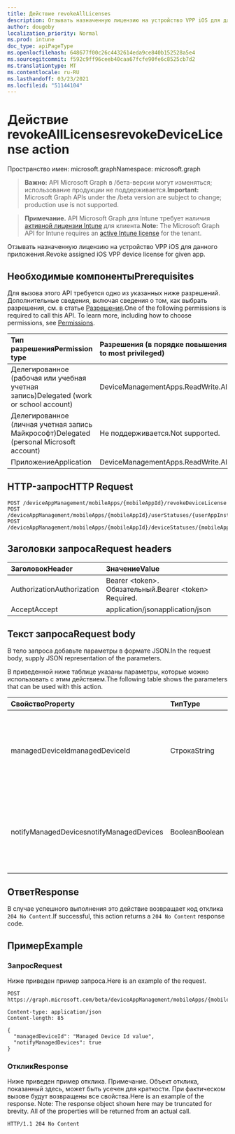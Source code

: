```yaml
---
title: Действие revokeAllLicenses
description: Отзывать назначенную лицензию на устройство VPP iOS для данного приложения.
author: dougeby
localization_priority: Normal
ms.prod: intune
doc_type: apiPageType
ms.openlocfilehash: 648677f00c26c4432614eda9ce840b152528a5e4
ms.sourcegitcommit: f592c9ff96ceeb40caa67fcfe90fe6c8525cb7d2
ms.translationtype: MT
ms.contentlocale: ru-RU
ms.lasthandoff: 03/23/2021
ms.locfileid: "51144104"
---
```

# <a name="revokedevicelicense-action"></a><span data-ttu-id="fbfae-103">Действие revokeAllLicenses</span><span class="sxs-lookup"><span data-stu-id="fbfae-103">revokeDeviceLicense action</span></span>

<span data-ttu-id="fbfae-104">Пространство имен: microsoft.graph</span><span class="sxs-lookup"><span data-stu-id="fbfae-104">Namespace: microsoft.graph</span></span>

> <span data-ttu-id="fbfae-105">**Важно:** API Microsoft Graph в /бета-версии могут изменяться; использование продукции не поддерживается.</span><span class="sxs-lookup"><span data-stu-id="fbfae-105">**Important:** Microsoft Graph APIs under the /beta version are subject to change; production use is not supported.</span></span>

> <span data-ttu-id="fbfae-106">**Примечание.** API Microsoft Graph для Intune требует наличия [активной лицензии Intune](https://go.microsoft.com/fwlink/?linkid=839381) для клиента.</span><span class="sxs-lookup"><span data-stu-id="fbfae-106">**Note:** The Microsoft Graph API for Intune requires an [active Intune license](https://go.microsoft.com/fwlink/?linkid=839381) for the tenant.</span></span>

<span data-ttu-id="fbfae-107">Отзывать назначенную лицензию на устройство VPP iOS для данного приложения.</span><span class="sxs-lookup"><span data-stu-id="fbfae-107">Revoke assigned iOS VPP device license for given app.</span></span>

## <a name="prerequisites"></a><span data-ttu-id="fbfae-108">Необходимые компоненты</span><span class="sxs-lookup"><span data-stu-id="fbfae-108">Prerequisites</span></span>
<span data-ttu-id="fbfae-p101">Для вызова этого API требуется одно из указанных ниже разрешений. Дополнительные сведения, включая сведения о том, как выбрать разрешения, см. в статье [Разрешения](/graph/permissions-reference).</span><span class="sxs-lookup"><span data-stu-id="fbfae-p101">One of the following permissions is required to call this API. To learn more, including how to choose permissions, see [Permissions](/graph/permissions-reference).</span></span>

|<span data-ttu-id="fbfae-111">Тип разрешения</span><span class="sxs-lookup"><span data-stu-id="fbfae-111">Permission type</span></span>|<span data-ttu-id="fbfae-112">Разрешения (в порядке повышения привилегий)</span><span class="sxs-lookup"><span data-stu-id="fbfae-112">Permissions (from least to most privileged)</span></span>|
|:---|:---|
|<span data-ttu-id="fbfae-113">Делегированное (рабочая или учебная учетная запись)</span><span class="sxs-lookup"><span data-stu-id="fbfae-113">Delegated (work or school account)</span></span>|<span data-ttu-id="fbfae-114">DeviceManagementApps.ReadWrite.All</span><span class="sxs-lookup"><span data-stu-id="fbfae-114">DeviceManagementApps.ReadWrite.All</span></span>|
|<span data-ttu-id="fbfae-115">Делегированное (личная учетная запись Майкрософт)</span><span class="sxs-lookup"><span data-stu-id="fbfae-115">Delegated (personal Microsoft account)</span></span>|<span data-ttu-id="fbfae-116">Не поддерживается.</span><span class="sxs-lookup"><span data-stu-id="fbfae-116">Not supported.</span></span>|
|<span data-ttu-id="fbfae-117">Приложение</span><span class="sxs-lookup"><span data-stu-id="fbfae-117">Application</span></span>|<span data-ttu-id="fbfae-118">DeviceManagementApps.ReadWrite.All</span><span class="sxs-lookup"><span data-stu-id="fbfae-118">DeviceManagementApps.ReadWrite.All</span></span>|

## <a name="http-request"></a><span data-ttu-id="fbfae-119">HTTP-запрос</span><span class="sxs-lookup"><span data-stu-id="fbfae-119">HTTP Request</span></span>
<!-- {
  "blockType": "ignored"
}
-->
``` http
POST /deviceAppManagement/mobileApps/{mobileAppId}/revokeDeviceLicense
POST /deviceAppManagement/mobileApps/{mobileAppId}/userStatuses/{userAppInstallStatusId}/app/revokeDeviceLicense
POST /deviceAppManagement/mobileApps/{mobileAppId}/deviceStatuses/{mobileAppInstallStatusId}/app/revokeDeviceLicense
```

## <a name="request-headers"></a><span data-ttu-id="fbfae-120">Заголовки запроса</span><span class="sxs-lookup"><span data-stu-id="fbfae-120">Request headers</span></span>
|<span data-ttu-id="fbfae-121">Заголовок</span><span class="sxs-lookup"><span data-stu-id="fbfae-121">Header</span></span>|<span data-ttu-id="fbfae-122">Значение</span><span class="sxs-lookup"><span data-stu-id="fbfae-122">Value</span></span>|
|:---|:---|
|<span data-ttu-id="fbfae-123">Authorization</span><span class="sxs-lookup"><span data-stu-id="fbfae-123">Authorization</span></span>|<span data-ttu-id="fbfae-124">Bearer &lt;token&gt;. Обязательный.</span><span class="sxs-lookup"><span data-stu-id="fbfae-124">Bearer &lt;token&gt; Required.</span></span>|
|<span data-ttu-id="fbfae-125">Accept</span><span class="sxs-lookup"><span data-stu-id="fbfae-125">Accept</span></span>|<span data-ttu-id="fbfae-126">application/json</span><span class="sxs-lookup"><span data-stu-id="fbfae-126">application/json</span></span>|

## <a name="request-body"></a><span data-ttu-id="fbfae-127">Текст запроса</span><span class="sxs-lookup"><span data-stu-id="fbfae-127">Request body</span></span>
<span data-ttu-id="fbfae-128">В тело запроса добавьте параметры в формате JSON.</span><span class="sxs-lookup"><span data-stu-id="fbfae-128">In the request body, supply JSON representation of the parameters.</span></span>

<span data-ttu-id="fbfae-129">В приведенной ниже таблице указаны параметры, которые можно использовать с этим действием.</span><span class="sxs-lookup"><span data-stu-id="fbfae-129">The following table shows the parameters that can be used with this action.</span></span>

|<span data-ttu-id="fbfae-130">Свойство</span><span class="sxs-lookup"><span data-stu-id="fbfae-130">Property</span></span>|<span data-ttu-id="fbfae-131">Тип</span><span class="sxs-lookup"><span data-stu-id="fbfae-131">Type</span></span>|<span data-ttu-id="fbfae-132">Описание</span><span class="sxs-lookup"><span data-stu-id="fbfae-132">Description</span></span>|
|:---|:---|:---|
|<span data-ttu-id="fbfae-133">managedDeviceId</span><span class="sxs-lookup"><span data-stu-id="fbfae-133">managedDeviceId</span></span>|<span data-ttu-id="fbfae-134">Строка</span><span class="sxs-lookup"><span data-stu-id="fbfae-134">String</span></span>|<span data-ttu-id="fbfae-135">DeviceId, для которого будет отозвана назначенная лицензия приложения</span><span class="sxs-lookup"><span data-stu-id="fbfae-135">DeviceId for whom assigned app license is to be revoked</span></span>|
|<span data-ttu-id="fbfae-136">notifyManagedDevices</span><span class="sxs-lookup"><span data-stu-id="fbfae-136">notifyManagedDevices</span></span>|<span data-ttu-id="fbfae-137">Boolean</span><span class="sxs-lookup"><span data-stu-id="fbfae-137">Boolean</span></span>|<span data-ttu-id="fbfae-138">Boolean, который указывает, следует ли отправить уведомление об отводе на устройство</span><span class="sxs-lookup"><span data-stu-id="fbfae-138">Boolean that indicates if revoke notification should be sent to device</span></span>|



## <a name="response"></a><span data-ttu-id="fbfae-139">Ответ</span><span class="sxs-lookup"><span data-stu-id="fbfae-139">Response</span></span>
<span data-ttu-id="fbfae-140">В случае успешного выполнения это действие возвращает код отклика `204 No Content`.</span><span class="sxs-lookup"><span data-stu-id="fbfae-140">If successful, this action returns a `204 No Content` response code.</span></span>

## <a name="example"></a><span data-ttu-id="fbfae-141">Пример</span><span class="sxs-lookup"><span data-stu-id="fbfae-141">Example</span></span>

### <a name="request"></a><span data-ttu-id="fbfae-142">Запрос</span><span class="sxs-lookup"><span data-stu-id="fbfae-142">Request</span></span>
<span data-ttu-id="fbfae-143">Ниже приведен пример запроса.</span><span class="sxs-lookup"><span data-stu-id="fbfae-143">Here is an example of the request.</span></span>
``` http
POST https://graph.microsoft.com/beta/deviceAppManagement/mobileApps/{mobileAppId}/revokeDeviceLicense

Content-type: application/json
Content-length: 85

{
  "managedDeviceId": "Managed Device Id value",
  "notifyManagedDevices": true
}
```

### <a name="response"></a><span data-ttu-id="fbfae-144">Отклик</span><span class="sxs-lookup"><span data-stu-id="fbfae-144">Response</span></span>
<span data-ttu-id="fbfae-p102">Ниже приведен пример отклика. Примечание. Объект отклика, показанный здесь, может быть усечен для краткости. При фактическом вызове будут возвращены все свойства.</span><span class="sxs-lookup"><span data-stu-id="fbfae-p102">Here is an example of the response. Note: The response object shown here may be truncated for brevity. All of the properties will be returned from an actual call.</span></span>
``` http
HTTP/1.1 204 No Content
```




